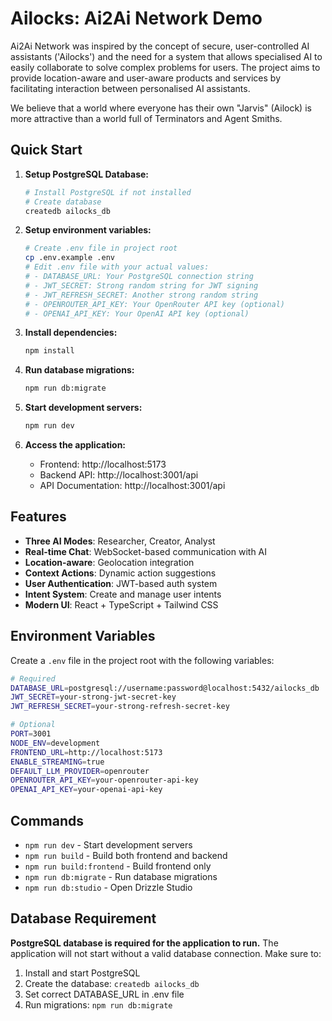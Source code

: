 # Ailocks: Ai2Ai Network Demo

Ai2Ai Network was inspired by the concept of secure, user-controlled AI assistants ('Ailocks') and the need for a system that allows specialised AI to easily collaborate to solve complex problems for users. The project aims to provide location-aware and user-aware products and services by facilitating interaction between personalised AI assistants.

We believe that a world where everyone has their own "Jarvis" (Ailock) is more attractive than a world full of Terminators and Agent Smiths.

## Quick Start

1. **Setup PostgreSQL Database:**
   ```bash
   # Install PostgreSQL if not installed
   # Create database
   createdb ailocks_db
   ```

2. **Setup environment variables:**
   ```bash
   # Create .env file in project root
   cp .env.example .env
   # Edit .env file with your actual values:
   # - DATABASE_URL: Your PostgreSQL connection string
   # - JWT_SECRET: Strong random string for JWT signing
   # - JWT_REFRESH_SECRET: Another strong random string
   # - OPENROUTER_API_KEY: Your OpenRouter API key (optional)
   # - OPENAI_API_KEY: Your OpenAI API key (optional)
   ```

3. **Install dependencies:**
   ```bash
   npm install
   ```

4. **Run database migrations:**
   ```bash
   npm run db:migrate
   ```

5. **Start development servers:**
   ```bash
   npm run dev
   ```

6. **Access the application:**
   - Frontend: http://localhost:5173
   - Backend API: http://localhost:3001/api
   - API Documentation: http://localhost:3001/api

## Features

- **Three AI Modes**: Researcher, Creator, Analyst
- **Real-time Chat**: WebSocket-based communication with AI
- **Location-aware**: Geolocation integration
- **Context Actions**: Dynamic action suggestions
- **User Authentication**: JWT-based auth system
- **Intent System**: Create and manage user intents
- **Modern UI**: React + TypeScript + Tailwind CSS

## Environment Variables

Create a `.env` file in the project root with the following variables:

```bash
# Required
DATABASE_URL=postgresql://username:password@localhost:5432/ailocks_db
JWT_SECRET=your-strong-jwt-secret-key
JWT_REFRESH_SECRET=your-strong-refresh-secret-key

# Optional
PORT=3001
NODE_ENV=development
FRONTEND_URL=http://localhost:5173
ENABLE_STREAMING=true
DEFAULT_LLM_PROVIDER=openrouter
OPENROUTER_API_KEY=your-openrouter-api-key
OPENAI_API_KEY=your-openai-api-key
```

## Commands

- `npm run dev` - Start development servers
- `npm run build` - Build both frontend and backend
- `npm run build:frontend` - Build frontend only
- `npm run db:migrate` - Run database migrations
- `npm run db:studio` - Open Drizzle Studio

## Database Requirement

**PostgreSQL database is required for the application to run.** The application will not start without a valid database connection. Make sure to:

1. Install and start PostgreSQL
2. Create the database: `createdb ailocks_db`
3. Set correct DATABASE_URL in .env file
4. Run migrations: `npm run db:migrate`
